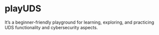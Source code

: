 # playUDS
It’s a beginner-friendly playground for learning, exploring, and practicing UDS functionality and cybersecurity aspects.
